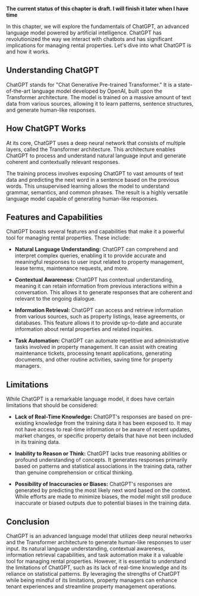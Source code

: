 **The current status of this chapter is draft. I will finish it later when I have time**

In this chapter, we will explore the fundamentals of ChatGPT, an advanced language model powered by artificial intelligence. ChatGPT has revolutionized the way we interact with chatbots and has significant implications for managing rental properties. Let's dive into what ChatGPT is and how it works.

Understanding ChatGPT
---------------------

ChatGPT stands for "Chat Generative Pre-trained Transformer." It is a state-of-the-art language model developed by OpenAI, built upon the Transformer architecture. The model is trained on a massive amount of text data from various sources, allowing it to learn patterns, sentence structures, and generate human-like responses.

How ChatGPT Works
-----------------

At its core, ChatGPT uses a deep neural network that consists of multiple layers, called the Transformer architecture. This architecture enables ChatGPT to process and understand natural language input and generate coherent and contextually relevant responses.

The training process involves exposing ChatGPT to vast amounts of text data and predicting the next word in a sentence based on the previous words. This unsupervised learning allows the model to understand grammar, semantics, and common phrases. The result is a highly versatile language model capable of generating human-like responses.

Features and Capabilities
-------------------------

ChatGPT boasts several features and capabilities that make it a powerful tool for managing rental properties. These include:

* **Natural Language Understanding:** ChatGPT can comprehend and interpret complex queries, enabling it to provide accurate and meaningful responses to user input related to property management, lease terms, maintenance requests, and more.

* **Contextual Awareness:** ChatGPT has contextual understanding, meaning it can retain information from previous interactions within a conversation. This allows it to generate responses that are coherent and relevant to the ongoing dialogue.

* **Information Retrieval:** ChatGPT can access and retrieve information from various sources, such as property listings, lease agreements, or databases. This feature allows it to provide up-to-date and accurate information about rental properties and related inquiries.

* **Task Automation:** ChatGPT can automate repetitive and administrative tasks involved in property management. It can assist with creating maintenance tickets, processing tenant applications, generating documents, and other routine activities, saving time for property managers.

Limitations
-----------

While ChatGPT is a remarkable language model, it does have certain limitations that should be considered:

* **Lack of Real-Time Knowledge:** ChatGPT's responses are based on pre-existing knowledge from the training data it has been exposed to. It may not have access to real-time information or be aware of recent updates, market changes, or specific property details that have not been included in its training data.

* **Inability to Reason or Think:** ChatGPT lacks true reasoning abilities or profound understanding of concepts. It generates responses primarily based on patterns and statistical associations in the training data, rather than genuine comprehension or critical thinking.

* **Possibility of Inaccuracies or Biases:** ChatGPT's responses are generated by predicting the most likely next word based on the context. While efforts are made to minimize biases, the model might still produce inaccurate or biased outputs due to potential biases in the training data.

Conclusion
----------

ChatGPT is an advanced language model that utilizes deep neural networks and the Transformer architecture to generate human-like responses to user input. Its natural language understanding, contextual awareness, information retrieval capabilities, and task automation make it a valuable tool for managing rental properties. However, it is essential to understand the limitations of ChatGPT, such as its lack of real-time knowledge and its reliance on statistical patterns. By leveraging the strengths of ChatGPT while being mindful of its limitations, property managers can enhance tenant experiences and streamline property management operations.
